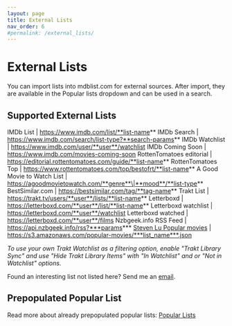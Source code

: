 ```yaml
---
layout: page
title: External Lists
nav_order: 6
#permalink: /external_lists/
---
```


# External Lists

You can import lists into mdblist.com for external sources. After import, they are available in the Popular lists dropdown and can be used in a search.

## Supported External Lists

IMDb List | https://www.imdb.com/list/**list-name** 
IMDb Search | https://www.imdb.com/search/list-type?**search-params**
IMDb Watchlist | https://www.imdb.com/user/**user**/watchlist
IMDb Coming Soon | https://www.imdb.com/movies-coming-soon
RottenTomatoes editorial | https://editorial.rottentomatoes.com/guide/**list-name**
RottenTomatoes Top | https://www.rottentomatoes.com/top/bestofrt/**list-name**
A Good Movie to Watch List | https://agoodmovietowatch.com/**genre**\|**mood**/**list-type**
BestSimilar.com | https://bestsimilar.com/tag/**tag-name**
Trakt List | https://trakt.tv/users/**user**/lists/**list-name**
Letterboxd | https://letterboxd.com/**user**/list/**list-name**
Letterboxd watchlist | https://letterboxd.com/**user**/watchlist
Letterboxd watched | https://letterboxd.com/**user**/films
Nzbgeek.info RSS Feed |  https://api.nzbgeek.info/rss?***params***
[Steven Lu Popular movies](https://github.com/sjlu/popular-movies) |  https://s3.amazonaws.com/popular-movies/***list_name***.json

*To use your own Trakt Watchlist as a filtering option, enable "Trakt Library Sync" and use "Hide Trakt Library Items" with "In Watchlist" and or "Not in Watchlist" options.*

Found an interesting list not listed here? Send me an [email](mailto:linas@mdblist.com).

## Prepopulated Popular List

Read more about already prepopulated popular lists: [Popular Lists](popular_lists)
